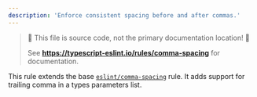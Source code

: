 ```yaml
---
description: 'Enforce consistent spacing before and after commas.'
---
```


> 🛑 This file is source code, not the primary documentation location! 🛑
>
> See **https://typescript-eslint.io/rules/comma-spacing** for documentation.

This rule extends the base [`eslint/comma-spacing`](https://eslint.org/docs/rules/comma-spacing) rule.
It adds support for trailing comma in a types parameters list.

